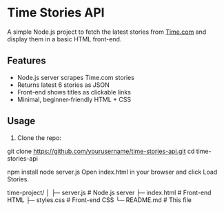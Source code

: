 # Time Stories API

A simple Node.js project to fetch the latest stories from [Time.com](https://time.com/) and display them in a basic HTML front-end.

## Features

- Node.js server scrapes Time.com stories
- Returns latest 6 stories as JSON
- Front-end shows titles as clickable links
- Minimal, beginner-friendly HTML + CSS

## Usage

1. Clone the repo:


git clone https://github.com/yourusername/time-stories-api.git
cd time-stories-api

npm install
node server.js
Open index.html in your browser and click Load Stories.

time-project/
│
├─ server.js          # Node.js server
├─ index.html         # Front-end HTML
├─ styles.css         # Front-end CSS
└─ README.md          # This file
